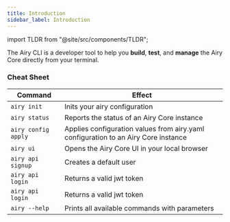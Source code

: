 ```yaml
---
title: Introduction
sidebar_label: Introduction
---
```


import TLDR from "@site/src/components/TLDR";

<TLDR>

The Airy CLI is a developer tool to help you **build**, **test**, and **manage**
the Airy Core directly from your terminal.

</TLDR>

### Cheat Sheet

| Command             | Effect                                                                             |
| ------------------- | ---------------------------------------------------------------------------------- |
| `airy init`         | Inits your airy configuration                                                      |
| `airy status`       | Reports the status of an Airy Core instance                                        |
| `airy config apply` | Applies configuration values from airy.yaml configuration to an Airy Core instance |
| `airy ui`           | Opens the Airy Core UI in your local browser                                       |
| `airy api signup`   | Creates a default user                                                             |
| `airy api login`    | Returns a valid jwt token                                                          |
| `airy api login`    | Returns a valid jwt token                                                          |
| `airy --help`       | Prints all available commands with parameters                                      |
